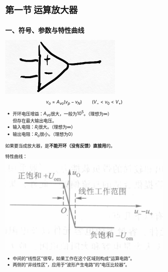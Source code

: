 # 第一节 运算放大器

## 一、符号、参数与特性曲线

![运算放大器符号](images/Integratedcircuit_1--11-26_09-55-14.png)

$$
v_o=A_{vo}(v_p-v_N) \qquad (V_-<v_0<V_+)
$$

* 开环电压增益：$A_{vo}$很大，一般为$10^5$。（理想为$\infty$）  
  但存在最大输出电压。
* 输入电阻：$R_i$很大。（理想为$\infty$）
* 输出电阻：$R_o$很小。（理想为$0$）

如果要当成放大器，是**不能开环（没有反馈）直接用**的。

特性曲线：  
![特性曲线](images/Integratedcircuit_1--11-26_10-01-33.png)

* 中间的“线性区”很窄，如果工作在这个区域则构成“运算电路”。
* 两侧的“非线性区”，应用于“波形产生电路”的“电压比较器”。
